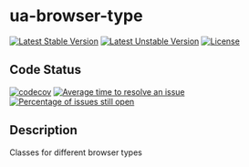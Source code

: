 # ua-browser-type

[![Latest Stable Version](https://poser.pugx.org/mimmi20/ua-browser-type/v/stable?format=flat-square)](https://packagist.org/packages/mimmi20/ua-browser-type)
[![Latest Unstable Version](https://poser.pugx.org/mimmi20/ua-browser-type/v/unstable?format=flat-square)](https://packagist.org/packages/mimmi20/ua-browser-type)
[![License](https://poser.pugx.org/mimmi20/ua-browser-type/license?format=flat-square)](https://packagist.org/packages/mimmi20/ua-browser-type)

## Code Status

[![codecov](https://codecov.io/gh/mimmi20/ua-browser-type/branch/master/graph/badge.svg)](https://codecov.io/gh/mimmi20/ua-browser-type)
[![Average time to resolve an issue](http://isitmaintained.com/badge/resolution/mimmi20/ua-browser-type.svg)](http://isitmaintained.com/project/mimmi20/ua-browser-type "Average time to resolve an issue")
[![Percentage of issues still open](http://isitmaintained.com/badge/open/mimmi20/ua-browser-type.svg)](http://isitmaintained.com/project/mimmi20/ua-browser-type "Percentage of issues still open")

## Description

Classes for different browser types
